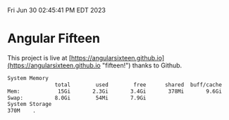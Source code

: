 Fri Jun 30 02:45:41 PM EDT 2023

# Angular Fifteen


This project is live at [https://angularsixteen.github.io](https://angularsixteen.github.io "fifteen!") thanks to Github.

```bash
System Memory
               total        used        free      shared  buff/cache   available
Mem:            15Gi       2.3Gi       3.4Gi       378Mi       9.6Gi        12Gi
Swap:          8.0Gi        54Mi       7.9Gi
System Storage
370M	.
